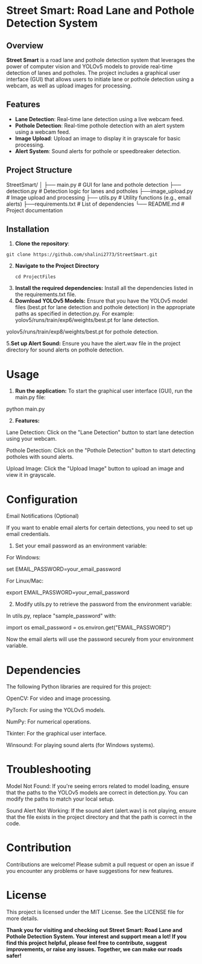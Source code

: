 # Street Smart: Road Lane and Pothole Detection System

## Overview

**Street Smart** is a road lane and pothole detection system that leverages the power of computer vision and YOLOv5 models to provide real-time detection of lanes and potholes. The project includes a graphical user interface (GUI) that allows users to initiate lane or pothole detection using a webcam, as well as upload images for processing.

## Features

- **Lane Detection**: Real-time lane detection using a live webcam feed.
- **Pothole Detection**: Real-time pothole detection with an alert system using a webcam feed.
- **Image Upload**: Upload an image to display it in grayscale for basic processing.
- **Alert System**: Sound alerts for pothole or speedbreaker detection.

## Project Structure
StreetSmart/ │ ├── main.py                        # GUI for lane and pothole detection 
               ├── detection.py                   # Detection logic for lanes and potholes
               ├──image_upload.py                # Image upload and  processing
               ├── utils.py                       # Utility functions (e.g., email alerts) 
               ├──requirements.txt                # List of dependencies
            └── README.md                      # Project documentation

  ## Installation
  1. **Clone the repository**:
   ```
   git clone https://github.com/shalini2773/StreetSmart.git
   ```
  2. **Navigate to the Project Directory**
     ```
     cd ProjectFiles
     ```
  3. **Install the required dependencies:** Install all the dependencies listed in the requirements.txt file. 
  4. **Download YOLOv5 Models:** Ensure that you have the YOLOv5 model files (best.pt for lane detection and pothole detection) in the appropriate paths as specified in detection.py.
   For example:
yolov5/runs/train/exp6/weights/best.pt for lane detection.

yolov5/runs/train/exp8/weights/best.pt for pothole detection.

   5.**Set up Alert Sound:** Ensure you have the alert.wav file in the project directory for sound alerts on pothole detection.

# Usage

1. **Run the application:** To start the graphical user interface (GUI), run the main.py file:

python main.py


2. **Features:**

Lane Detection: Click on the "Lane Detection" button to start lane detection using your webcam.

Pothole Detection: Click on the "Pothole Detection" button to start detecting potholes with sound alerts.

Upload Image: Click the "Upload Image" button to upload an image and view it in grayscale.

# Configuration

Email Notifications (Optional)

If you want to enable email alerts for certain detections, you need to set up email credentials.

1. Set your email password as an environment variable:

For Windows:

set EMAIL_PASSWORD=your_email_password

For Linux/Mac:

export EMAIL_PASSWORD=your_email_password



2. Modify utils.py to retrieve the password from the environment variable:

In utils.py, replace "sample_password" with:

import os
email_password = os.environ.get("EMAIL_PASSWORD")

Now the email alerts will use the password securely from your environment variable.

# Dependencies

The following Python libraries are required for this project:

OpenCV: For video and image processing.

PyTorch: For using the YOLOv5 models.

NumPy: For numerical operations.

Tkinter: For the graphical user interface.

Winsound: For playing sound alerts (for Windows systems).

# Troubleshooting

Model Not Found: If you're seeing errors related to model loading, ensure that the paths to the YOLOv5 models are correct in detection.py. You can modify the paths to match your local setup.

Sound Alert Not Working: If the sound alert (alert.wav) is not playing, ensure that the file exists in the project directory and that the path is correct in the code.

# Contribution

Contributions are welcome! Please submit a pull request or open an issue if you encounter any problems or have suggestions for new features.

# License

This project is licensed under the MIT License. See the LICENSE file for more details.

**Thank you for visiting and checking out Street Smart: Road Lane and Pothole Detection System. Your interest and support mean a lot! If you find this project helpful, please feel free to contribute, suggest improvements, or raise any issues. Together, we can make our roads safer!**






